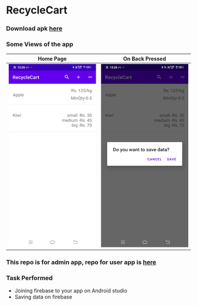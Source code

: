 # RecycleCart

### Download apk [here](https://github.com/Coder481/RecycleCart/releases/download/Latest/recycler_Cart_admin_v0.4.apk)

### Some Views of the app
|Home Page| On Back Pressed |
|:----------------:|:----------------:|
| <img src="https://github.com/Coder481/CDN/blob/main/RecycleCart/v0.4/hmPg.jpg" width="250" height="500"/>| <img src="https://github.com/Coder481/CDN/blob/main/RecycleCart/v0.4/onBack.jpg" width="250" height="500"/>|

### This repo is for admin app, repo for user app is [here](https://github.com/Coder481/EcomUser/tree/ecom_user_v0.3)

### Task Performed
* Joining firebase to your app on Android studio
* Saving data on firebase 
